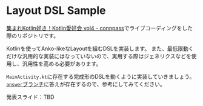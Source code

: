 # Layout DSL Sample
[集まれKotlin好き！Kotlin愛好会 vol4 - connpass](https://love-kotlin.connpass.com/event/100047/)でライブコーディングをした際のリポジトリです。

Kotlinを使ってAnko-likeなLayoutを組むDSLを実装します。
また、最低限動くだけな汎用的な実装にはなっていないので、実用する際はジェネリクスなどを使用し、汎用性を高める必要があります。

`MainActivity.kt`に存在する完成形のDSLを動くように実装していきましょう。  
[`answer`ブランチ](https://github.com/yagi2/LayoutDSLSample/tree/answer)に答えが存在するので、参考にしてみてください。

発表スライド：TBD